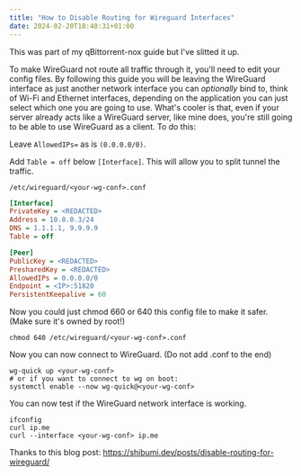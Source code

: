 ```yaml
---
title: "How to Disable Routing for Wireguard Interfaces"
date: 2024-02-20T18:40:31+01:00
---
```


This was part of my qBittorrent-nox guide but I've slitted it up.

To make WireGuard not route all traffic through it, you'll need to edit your config files. By following this guide you will be leaving the WireGuard interface as just another network interface you can *optionally* bind to, think of Wi-Fi and Ethernet interfaces, depending on the application you can just select which one you are going to use. What's cooler is that, even if your server already acts like a WireGuard server, like mine does, you're still going to be able to use WireGuard as a client. To do this:

Leave `AllowedIPs=` as is `(0.0.0.0/0)`.

Add `Table = off` below `[Interface]`. This will allow you to split tunnel the traffic.

`/etc/wireguard/<your-wg-conf>.conf`
```ini
[Interface]
PrivateKey = <REDACTED>
Address = 10.8.0.3/24
DNS = 1.1.1.1, 9.9.9.9
Table = off

[Peer]
PublicKey = <REDACTED>
PresharedKey = <REDACTED>
AllowedIPs = 0.0.0.0/0
Endpoint = <IP>:51820
PersistentKeepalive = 60
```

Now you could just chmod 660 or 640 this config file to make it safer. (Make sure it's owned by root!)

```plain
chmod 640 /etc/wireguard/<your-wg-conf>.conf
```

Now you can now connect to WireGuard. (Do not add .conf to the end)

```plain
wg-quick up <your-wg-conf>
# or if you want to connect to wg on boot:
systemctl enable --now wg-quick@<your-wg-conf>
```

You can now test if the WireGuard network interface is working.

```plain
ifconfig
curl ip.me
curl --interface <your-wg-conf> ip.me
```

Thanks to this blog post: <https://shibumi.dev/posts/disable-routing-for-wireguard/>
